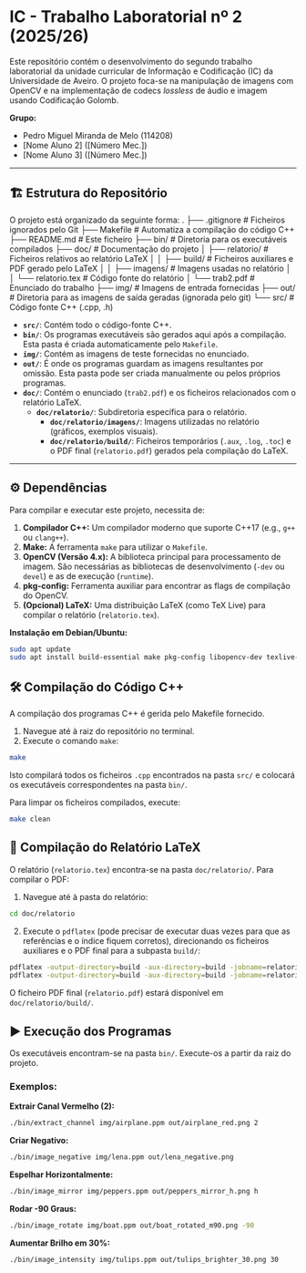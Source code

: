 # IC - Trabalho Laboratorial nº 2 (2025/26)

Este repositório contém o desenvolvimento do segundo trabalho laboratorial da unidade curricular de Informação e Codificação (IC) da Universidade de Aveiro. O projeto foca-se na manipulação de imagens com OpenCV e na implementação de codecs *lossless* de áudio e imagem usando Codificação Golomb.

**Grupo:**
* Pedro Miguel Miranda de Melo (114208)
* [Nome Aluno 2] ([Número Mec.])
* [Nome Aluno 3] ([Número Mec.])

---

## 🏗️ Estrutura do Repositório

O projeto está organizado da seguinte forma:
.
├── .gitignore          \# Ficheiros ignorados pelo Git
├── Makefile            \# Automatiza a compilação do código C++
├── README.md           \# Este ficheiro
├── bin/                \# Diretoria para os executáveis compilados
├── doc/                \# Documentação do projeto
│   ├── relatorio/      \# Ficheiros relativos ao relatório LaTeX
│   │   ├── build/      \# Ficheiros auxiliares e PDF gerado pelo LaTeX
│   │   ├── imagens/    \# Imagens usadas no relatório
│   │   └── relatorio.tex \# Código fonte do relatório
│   └── trab2.pdf       \# Enunciado do trabalho
├── img/                \# Imagens de entrada fornecidas
├── out/                \# Diretoria para as imagens de saída geradas (ignorada pelo git)
└── src/                \# Código fonte C++ (.cpp, .h)

* **`src/`**: Contém todo o código-fonte C++.
* **`bin/`**: Os programas executáveis são gerados aqui após a compilação. Esta pasta é criada automaticamente pelo `Makefile`.
* **`img/`**: Contém as imagens de teste fornecidas no enunciado.
* **`out/`**: É onde os programas guardam as imagens resultantes por omissão. Esta pasta pode ser criada manualmente ou pelos próprios programas.
* **`doc/`**: Contém o enunciado (`trab2.pdf`) e os ficheiros relacionados com o relatório LaTeX.
    * **`doc/relatorio/`**: Subdiretoria específica para o relatório.
        * **`doc/relatorio/imagens/`**: Imagens utilizadas no relatório (gráficos, exemplos visuais).
        * **`doc/relatorio/build/`**: Ficheiros temporários (`.aux`, `.log`, `.toc`) e o PDF final (`relatorio.pdf`) gerados pela compilação do LaTeX.

---

## ⚙️ Dependências

Para compilar e executar este projeto, necessita de:

1.  **Compilador C++:** Um compilador moderno que suporte C++17 (e.g., `g++` ou `clang++`).
2.  **Make:** A ferramenta `make` para utilizar o `Makefile`.
3.  **OpenCV (Versão 4.x):** A biblioteca principal para processamento de imagem. São necessárias as bibliotecas de desenvolvimento (`-dev` ou `devel`) e as de execução (`runtime`).
4.  **pkg-config:** Ferramenta auxiliar para encontrar as flags de compilação do OpenCV.
5.  **(Opcional) LaTeX:** Uma distribuição LaTeX (como TeX Live) para compilar o relatório (`relatorio.tex`).

**Instalação em Debian/Ubuntu:**

```bash
sudo apt update
sudo apt install build-essential make pkg-config libopencv-dev texlive-full
```

## 🛠️ Compilação do Código C++

A compilação dos programas C++ é gerida pelo Makefile fornecido.

1. Navegue até à raiz do repositório no terminal.
2. Execute o comando `make`:

```bash
make
```

Isto compilará todos os ficheiros `.cpp` encontrados na pasta `src/` e colocará os executáveis correspondentes na pasta `bin/`.

Para limpar os ficheiros compilados, execute:

```bash
make clean
```

## 📄 Compilação do Relatório LaTeX

O relatório (`relatorio.tex`) encontra-se na pasta `doc/relatorio/`. Para compilar o PDF:

1. Navegue até à pasta do relatório:

```bash
cd doc/relatorio
```

2. Execute o `pdflatex` (pode precisar de executar duas vezes para que as referências e o índice fiquem corretos), direcionando os ficheiros auxiliares e o PDF final para a subpasta `build/`:

```bash
pdflatex -output-directory=build -aux-directory=build -jobname=relatorio relatorio.tex
pdflatex -output-directory=build -aux-directory=build -jobname=relatorio relatorio.tex
```

O ficheiro PDF final (`relatorio.pdf`) estará disponível em `doc/relatorio/build/`.

## ▶️ Execução dos Programas

Os executáveis encontram-se na pasta `bin/`. Execute-os a partir da raiz do projeto.

### Exemplos:

**Extrair Canal Vermelho (2):**

```bash
./bin/extract_channel img/airplane.ppm out/airplane_red.png 2
```

**Criar Negativo:**

```bash
./bin/image_negative img/lena.ppm out/lena_negative.png
```

**Espelhar Horizontalmente:**

```bash
./bin/image_mirror img/peppers.ppm out/peppers_mirror_h.png h
```

**Rodar -90 Graus:**

```bash
./bin/image_rotate img/boat.ppm out/boat_rotated_m90.png -90
```

**Aumentar Brilho em 30%:**

```bash
./bin/image_intensity img/tulips.ppm out/tulips_brighter_30.png 30
```